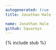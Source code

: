 ```yaml
---
autogenerated: true
title: Jonathan Hale

name: Jonathan Hale
github: Squareys
---
```


{% include stub %}
